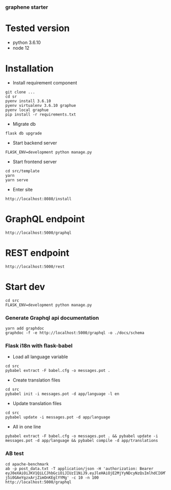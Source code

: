 ### graphene starter

# Tested version

- python 3.6.10
- node 12

# Installation

- Install requirement component

```
git clone ...
cd sr
pyenv install 3.6.10
pyenv virtualenv 3.6.10 graphue
pyenv local graphue
pip install -r requirements.txt
```

- Migrate db

```
flask db upgrade
```

- Start backend server

```
FLASK_ENV=development python manage.py
```

- Start frontend server

```
cd src/template
yarn
yarn serve
```

- Enter site

```
http://localhost:8080/install
```

# GraphQL endpoint

```
http://localhost:5000/graphql
```

# REST endpoint

```
http://localhost:5000/rest
```

# Start dev

```
cd src
FLASK_ENV=development python manage.py
```

### Generate Graphql api documentation

```
yarn add graphdoc
graphdoc -f -e http://localhost:5000/graphql -o ./docs/schema
```

### Flask i18n with flask-babel

- Load all language variable

```
cd src
pybabel extract -F babel.cfg -o messages.pot .
```

- Create translation files

```
cd src
pybabel init -i messages.pot -d app/language -l en
```

- Update translation files

```
cd src
pybabel update -i messages.pot -d app/language
```

- All in one line

```
pybabel extract -F babel.cfg -o messages.pot . && pybabel update -i messages.pot -d app/language && pybabel compile -d app/translations
```

### AB test

```
cd apache-benchmark
ab -p post_data.txt -T application/json -H 'authorization: Bearer eyJ0eXAiOiJKV1QiLCJhbGciOiJIUzI1NiJ9.eyJleHAiOjE2MjYyNDcyNzQsImlhdCI6MTU5NDcxMTI2OSwic3ViIjoxfQ.YGgjKzRpP4U4iwK-j5i0GAeYgzxArjZimOnKEglYYMg' -c 10 -n 100 http://localhost:5000/graphql
```

